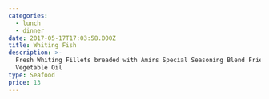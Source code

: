 ```yaml
---
categories:
  - lunch
  - dinner
date: 2017-05-17T17:03:58.000Z
title: Whiting Fish
description: >-
  Fresh Whiting Fillets breaded with Amirs Special Seasoning Blend Fried in
  Vegetable Oil
type: Seafood
price: 13
---
```




